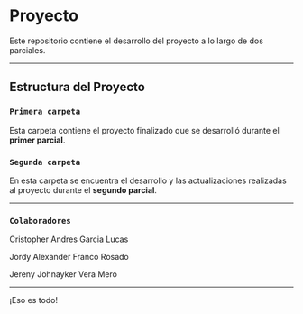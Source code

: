 # Proyecto

Este repositorio contiene el desarrollo del proyecto a lo largo de dos parciales.

---

## Estructura del Proyecto

### `Primera carpeta`

Esta carpeta contiene el proyecto finalizado que se desarrolló durante el **primer parcial**.

### `Segunda carpeta`

En esta carpeta se encuentra el desarrollo y las actualizaciones realizadas al proyecto durante el **segundo parcial**.

---

### `Colaboradores`

Cristopher Andres Garcia Lucas

Jordy Alexander Franco Rosado

Jereny Johnayker Vera Mero

---

¡Eso es todo!
